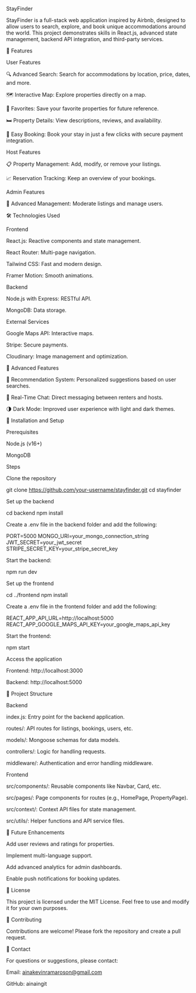 StayFinder

StayFinder is a full-stack web application inspired by Airbnb, designed to allow users to search, explore, and book unique accommodations around the world. This project demonstrates skills in React.js, advanced state management, backend API integration, and third-party services.

🎯 Features

User Features

🔍 Advanced Search: Search for accommodations by location, price, dates, and more.

🗺️ Interactive Map: Explore properties directly on a map.

💾 Favorites: Save your favorite properties for future reference.

🛏️ Property Details: View descriptions, reviews, and availability.

🛒 Easy Booking: Book your stay in just a few clicks with secure payment integration.

Host Features

📋 Property Management: Add, modify, or remove your listings.

📈 Reservation Tracking: Keep an overview of your bookings.

Admin Features

🔧 Advanced Management: Moderate listings and manage users.

🛠️ Technologies Used

Frontend

React.js: Reactive components and state management.

React Router: Multi-page navigation.

Tailwind CSS: Fast and modern design.

Framer Motion: Smooth animations.

Backend

Node.js with Express: RESTful API.

MongoDB: Data storage.

External Services

Google Maps API: Interactive maps.

Stripe: Secure payments.

Cloudinary: Image management and optimization.

🚀 Advanced Features

🎯 Recommendation System: Personalized suggestions based on user searches.

💬 Real-Time Chat: Direct messaging between renters and hosts.

🌗 Dark Mode: Improved user experience with light and dark themes.

🔧 Installation and Setup

Prerequisites

Node.js (v16+)

MongoDB

Steps

Clone the repository

git clone https://github.com/your-username/stayfinder.git
cd stayfinder

Set up the backend

cd backend
npm install

Create a .env file in the backend folder and add the following:

PORT=5000
MONGO_URI=your_mongo_connection_string
JWT_SECRET=your_jwt_secret
STRIPE_SECRET_KEY=your_stripe_secret_key

Start the backend:

npm run dev

Set up the frontend

cd ../frontend
npm install

Create a .env file in the frontend folder and add the following:

REACT_APP_API_URL=http://localhost:5000
REACT_APP_GOOGLE_MAPS_API_KEY=your_google_maps_api_key

Start the frontend:

npm start

Access the application

Frontend: http://localhost:3000

Backend: http://localhost:5000

📁 Project Structure

Backend

index.js: Entry point for the backend application.

routes/: API routes for listings, bookings, users, etc.

models/: Mongoose schemas for data models.

controllers/: Logic for handling requests.

middleware/: Authentication and error handling middleware.

Frontend

src/components/: Reusable components like Navbar, Card, etc.

src/pages/: Page components for routes (e.g., HomePage, PropertyPage).

src/context/: Context API files for state management.

src/utils/: Helper functions and API service files.

🌟 Future Enhancements

Add user reviews and ratings for properties.

Implement multi-language support.

Add advanced analytics for admin dashboards.

Enable push notifications for booking updates.

📝 License

This project is licensed under the MIT License. Feel free to use and modify it for your own purposes.

🤝 Contributing

Contributions are welcome! Please fork the repository and create a pull request.

📧 Contact

For questions or suggestions, please contact:

Email: ainakevinramaroson@gmail.com

GitHub: ainaingit

